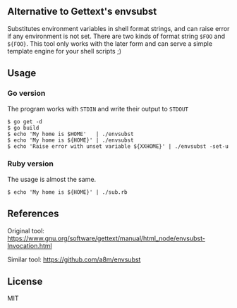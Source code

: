 ## Alternative to Gettext's envsubst

Substitutes environment variables in shell format strings,
and can raise error if any environment is not set.
There are two kinds of format string `$FOO` and `${FOO}`.
This tool only works with the later form and can serve a simple
template engine for your shell scripts ;)

## Usage

### Go version

The program works with `STDIN` and write their output to `STDOUT`

    $ go get -d
    $ go build
    $ echo 'My home is $HOME'   | ./envsubst
    $ echo 'My home is ${HOME}' | ./envsubst
    $ echo 'Raise error with unset variable ${XXHOME}' | ./envsubst -set-u

### Ruby version

The usage is almost the same.

    $ echo 'My home is ${HOME}' | ./sub.rb

## References

Original tool:
  https://www.gnu.org/software/gettext/manual/html_node/envsubst-Invocation.html

Similar tool:
  https://github.com/a8m/envsubst

## License

MIT
